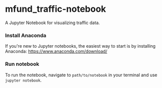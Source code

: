 # mfund_traffic-notebook
A Jupyter Notebook for visualizing traffic data.

### Install Anaconda
If you're new to Jupyter notebooks, the easiest way to start is by installing Anaconda: https://www.anaconda.com/download/

### Run notebook
To run the notebook, navigate to `path/to/notebook` in your terminal and use `jupyter notebook`.
